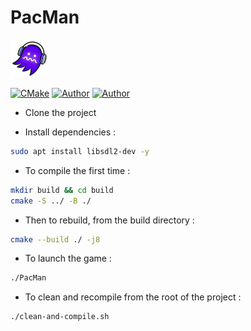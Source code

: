 # PacMan

<img src="Logo.webp" alt="ghost with a headset" width="60" height="60"/> <br>

[![CMake](https://github.com/FelixLusseau/pacman-cpp/actions/workflows/cmake.yml/badge.svg)](https://github.com/FelixLusseau/pacman-cpp/actions/workflows/cmake.yml)
[![Author](https://img.shields.io/badge/author-@LouiseCouture-blue)](https://github.com/LouiseCouture)
[![Author](https://img.shields.io/badge/author-@FelixLusseau-blue)](https://github.com/FelixLusseau)

- Clone the project

- Install dependencies :

```bash
sudo apt install libsdl2-dev -y
```

- To compile the first time :

```bash
mkdir build && cd build
cmake -S ../ -B ./
```

- Then to rebuild, from the build directory :

```bash
cmake --build ./ -j8
```

- To launch the game :

```bash
./PacMan
```

- To clean and recompile from the root of the project :

```bash
./clean-and-compile.sh
```
